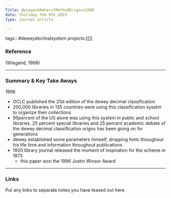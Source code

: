 ```yaml
---
Title: @wiegandAmherstMethodOrigins1998
date: thursday feb 9th 2023
type: journal article

---
```


tags:: #deweydecimalsystem 
projects:[[]]

### Reference 

(Wiegand, 1998)


---

### Summary & Key Take Aways

1996 
- OCLC published the 21st edition of the dewey decimal classification
- 200,000 libraries in 135 countries were using this classification sysetm to organize their collections 
- 95percent of the US alone was using this system in public and school libraries, 25 percent special libraries and 25 percent academic 
debate of the dewey decimal classification origns has been going on for generations
- dewey established some parameters himself, dropping hints throughout his life time and information throughout publications 
- 1920 library journal released the moment of inspiration for the scheme in 1873
	- this paper won the 1996 Justin Winsor Award


--- 

### Links
Put any links to separate notes you have teased out here.
